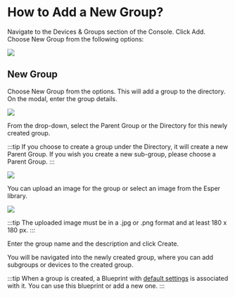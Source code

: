 # How to Add a New Group?

Navigate to the Devices & Groups section of the Console. Click Add. Choose New Group from the following options:

![](https://lh4.googleusercontent.com/QUgI_-ML07viwySMiRGHurqh0VTfBbYM_lCHPg9fhkTnmJUEBWlEYheH_ztYtuwAGHsEJ9DjcZVcjxSXqHgxwfKfvGf2TJjszvgleY-zluVKERG13FL5MttuINcK5Fyey3yzJaif)

## New Group

Choose New Group from the options. This will add a group to the directory. On the modal, enter the group details.

![](https://lh6.googleusercontent.com/B8nuz0vPpjef8rRhqnH2Zqf06LcQHEq7mWI0yQ9zD5zQBuUSzkOPzuhDl78Qigmog8-dMJx_SpgKHLu3NafS9ZxptMRpxlj_hxRumrPw3Mb9GWr71B2J4dwFMvm0s46LF2wgSFQ4)

From the drop-down, select the Parent Group or the Directory for this newly created group.

:::tip
If you choose to create a group under the Directory, it will create a new Parent Group. If you wish you create a new sub-group, please choose a Parent Group.
:::

![](https://lh4.googleusercontent.com/BoijCQOhzVHZaRsWQb96i-roS6bxzNur_6JzsgDXe3bTMKHa6b2RsTv9NhX3V6eZ3P0UAW7TAIS08dHSHF5THaQYhGBd335e9CySiJ3DUoSwCTGL6DciEPANI29mJzY-2bKjRbke)

You can upload an image for the group or select an image from the Esper library.

  

![](https://lh3.googleusercontent.com/glnTzt7ykpHslCuVy-PMj9Nqysyl9TjOL1gVRBL2ewFiqutCFRuOZ1repzAKrrf-60csGQOVvUwf_7nutKidiheXLrKLWAfInEODuq_92PgS-NJIsEAFdoOCnxexua0XxOkzVKDM)

:::tip
The uploaded image must be in a .jpg or .png format and at least 180 x 180 px.
:::

Enter the group name and the description and click Create.

You will be navigated into the newly created group, where you can add subgroups or devices to the created group.


:::tip
When a group is created, a Blueprint with [default settings](/blueprint_default_values.pdf) is associated with it. You can use this blueprint or add a new one.
:::
